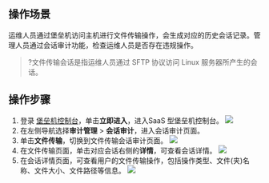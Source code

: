 ## 操作场景
运维人员通过堡垒机访问主机进行文件传输操作，会生成对应的历史会话记录。管理人员通过会话审计功能，检查运维人员是否存在违规操作。
>?文件传输会话是指运维人员通过 SFTP 协议访问 Linux 服务器所产生的会话。



## 操作步骤
1. 登录 [堡垒机控制台](https://console.cloud.tencent.com/dsgc/bh)，单击**立即进入**，进入SaaS 型堡垒机控制台。
![](https://qcloudimg.tencent-cloud.cn/raw/b2f6673b0cad7c2f423a6b6e287179af.png)
2. 在左侧导航选择**审计管理** > **会话审计**，进入会话审计页面。
3. 单击**文件传输**，切换到文件传输会话审计页面。
![](https://qcloudimg.tencent-cloud.cn/raw/6aea2181693a9b4fc4a033d1227e0519.png)
4. 在文件传输页面，单击对应会话右侧的**详情**，可查看会话详情。
![](https://qcloudimg.tencent-cloud.cn/raw/f61c35214b99b7b7734cc3e6a56b1c0c.png)
5. 在会话详情页面，可查看用户的文件传输操作，包括操作类型、文件(夹)名称、文件大小、文件路径等信息。
![](https://main.qcloudimg.com/raw/3f6b5cb9bd988aeb3674e7a0c8a64c6f.png)
